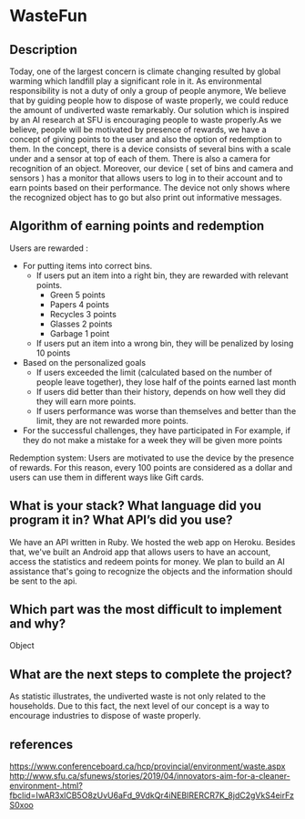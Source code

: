 # WasteFun

## Description
Today, one of the largest concern is climate changing resulted by global warming which landfill play a significant role in it. As environmental responsibility is not a duty of only a group of people anymore, We believe that by guiding people how to dispose of waste properly, we could reduce the amount of undiverted waste remarkably.
Our solution which is inspired by an AI research at SFU is encouraging people to waste properly.As we believe, people will be motivated by presence of rewards,  we have a concept of giving points to the user and also the option of redemption to them.
In the concept, there is a device consists of several bins with a scale under and a sensor at top of each of them. There is also a camera for recognition of an object. Moreover, our device ( set of bins and camera and sensors ) has a monitor that allows users to log in to their account and to earn points based on their performance. The device not only shows where the recognized object has to go but also print out informative messages.

## Algorithm of earning points and redemption

Users are rewarded :
- For putting items into correct bins.
  - If users put an item into a right bin, they are rewarded with relevant points.
    - Green 5 points
    - Papers 4 points
    - Recycles 3 points
    - Glasses 2 points
    - Garbage 1 point
  - If users put an item into a wrong bin, they will be penalized by losing 10 points
- Based on the personalized goals
  - If users exceeded the limit (calculated based on the number of people leave together), they lose half of the points earned last month
  - If users did better than their history, depends on how well they did they will earn more points.
  - If users performance was worse than themselves and better than the limit, they are not rewarded more points.
- For the successful challenges, they have participated in
For example, if they do not make a mistake for a week they will be given more points 

Redemption system:
Users are motivated to use the device by the presence of rewards. For this reason, every 100 points are considered as a dollar and users can use them in different ways like Gift cards.


## What is your stack? What language did you program it in? What API’s did you use?
We have an API written in Ruby. We hosted the web app on Heroku.
Besides that, we've built an Android app that allows users to have an account, access the statistics and redeem points for money.
We plan to build an AI assistance that's going to recognize the objects and the information should be sent to the api.

## Which part was the most difficult to implement and why?
Object 

## What are the next steps to complete the project?

As statistic illustrates, the undiverted waste is not only related to the households. Due to this fact, the next level of our concept is a way to encourage industries to dispose of waste properly.


## references
https://www.conferenceboard.ca/hcp/provincial/environment/waste.aspx
http://www.sfu.ca/sfunews/stories/2019/04/innovators-aim-for-a-cleaner-environment-.html?fbclid=IwAR3xlCB5O8zUvU6aFd_9VdkQr4iNEBIRERCR7K_8jdC2gVkS4eirFzS0xoo





